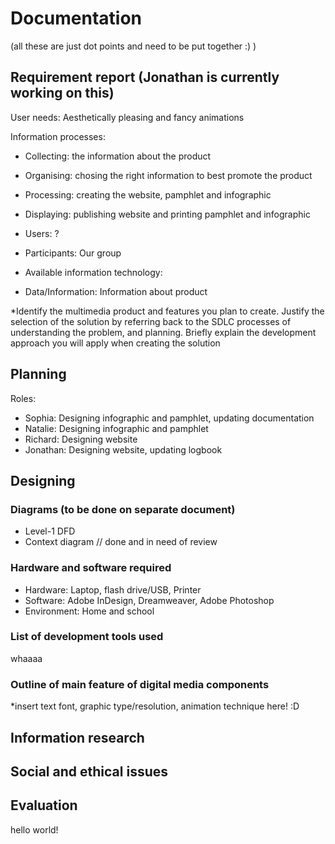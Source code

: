# Documentation
(all these are just dot points and need to be put together :) )
## Requirement report (Jonathan is currently working on this)

User needs: Aesthetically pleasing and fancy animations

Information processes: 
- Collecting: the information about the product
- Organising: chosing the right information to best promote the product
- Processing: creating the website, pamphlet and infographic
- Displaying: publishing website and printing pamphlet and infographic

- Users: ?
- Participants: Our group

- Available information technology: 

- Data/Information: Information about product

*Identify the multimedia product and features you plan to create. Justify the selection of the solution by referring back to the SDLC processes of understanding the problem, and planning. Briefly explain the development approach you will apply when creating the solution

## Planning
Roles:
- Sophia: Designing infographic and pamphlet, updating documentation
- Natalie: Designing infographic and pamphlet
- Richard: Designing website
- Jonathan: Designing website, updating logbook

## Designing
### Diagrams (to be done on separate document)
- Level-1 DFD 
- Context diagram // done and in need of review

### Hardware and software required
- Hardware: Laptop, flash drive/USB, Printer
- Software: Adobe InDesign, Dreamweaver, Adobe Photoshop
- Environment: Home and school


### List of development tools used 
whaaaa

### Outline of main feature of digital media components
*insert text font, graphic type/resolution, animation technique here! :D

## Information research

## Social and ethical issues

## Evaluation
hello world!
